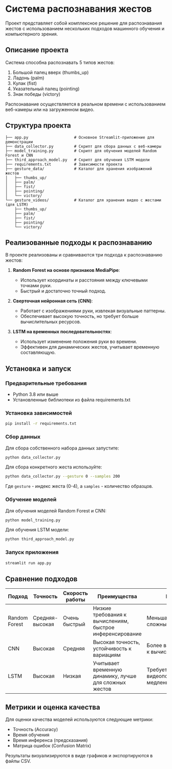 # Система распознавания жестов

Проект представляет собой комплексное решение для распознавания жестов с использованием нескольких подходов машинного обучения и компьютерного зрения.

## Описание проекта

Система способна распознавать 5 типов жестов:
1. Большой палец вверх (thumbs_up)
2. Ладонь (palm)
3. Кулак (fist)
4. Указательный палец (pointing)
5. Знак победы (victory)

Распознавание осуществляется в реальном времени с использованием веб-камеры или на загруженном видео.

## Структура проекта

```
├── app.py                    # Основное Streamlit-приложение для демонстрации
├── data_collector.py         # Скрипт для сбора данных с веб-камеры
├── model_training.py         # Скрипт для обучения моделей Random Forest и CNN
├── third_approach_model.py   # Скрипт для обучения LSTM модели
├── requirements.txt          # Зависимости проекта
├── gesture_data/             # Каталог для хранения изображений жестов
│   ├── thumbs_up/
│   ├── palm/
│   ├── fist/
│   ├── pointing/
│   └── victory/
└── gesture_videos/           # Каталог для хранения видео с жестами (для LSTM)
    ├── thumbs_up/
    ├── palm/
    ├── fist/
    ├── pointing/
    └── victory/
```

## Реализованные подходы к распознаванию

В проекте реализованы и сравниваются три подхода к распознаванию жестов:

1. **Random Forest на основе признаков MediaPipe**:
   - Использует координаты и расстояния между ключевыми точками руки.
   - Быстрый и достаточно точный подход.

2. **Сверточная нейронная сеть (CNN)**:
   - Работает с изображениями руки, извлекая визуальные паттерны.
   - Обеспечивает высокую точность, но требует больше вычислительных ресурсов.

3. **LSTM на временных последовательностях**:
   - Использует изменение положения руки во времени.
   - Эффективен для динамических жестов, учитывает временную составляющую.

## Установка и запуск

### Предварительные требования

- Python 3.8 или выше
- Установленные библиотеки из файла requirements.txt

### Установка зависимостей

```bash
pip install -r requirements.txt
```

### Сбор данных

Для сбора собственного набора данных запустите:

```bash
python data_collector.py
```

Для сбора конкретного жеста используйте:

```bash
python data_collector.py --gesture 0 --samples 200
```

Где `gesture` - индекс жеста (0-4), а `samples` - количество образцов.

### Обучение моделей

Для обучения моделей Random Forest и CNN:

```bash
python model_training.py
```

Для обучения LSTM модели:

```bash
python third_approach_model.py
```

### Запуск приложения

```bash
streamlit run app.py
```

## Сравнение подходов

| Подход | Точность | Скорость работы | Преимущества | Недостатки |
|--------|----------|----------------|--------------|------------|
| Random Forest | Средняя-высокая | Очень быстрый | Низкие требования к вычислениям, быстрое инференсирование | Меньшая точность на сложных жестах |
| CNN | Высокая | Средняя | Высокая точность, устойчивость к вариациям | Более высокие требования к вычислениям |
| LSTM | Высокая | Низкая | Учитывает временную динамику, лучше для сложных жестов | Требует видеопоследовательности, медленнее |

## Метрики и оценка качества

Для оценки качества моделей используются следующие метрики:
- Точность (Accuracy)
- Время обучения
- Время инференса (предсказания)
- Матрица ошибок (Confusion Matrix)

Результаты визуализируются в виде графиков и экспортируются в файлы CSV.

